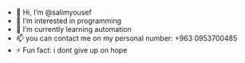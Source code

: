 - 👋 Hi, I’m @salimyousef
- 👀 I’m interested in programming
- 🌱 I’m currently learning automation
- 📫 you can contact me on my personal number: +963 0953700485
- ⚡ Fun fact: i dont give up on hope

<!---
salimyousef/salimyousef is a ✨ special ✨ repository because its `README.md` (this file) appears on your GitHub profile.
You can click the Preview link to take a look at your changes.
--->
